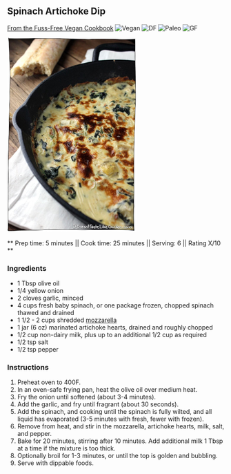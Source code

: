 ## Spinach Artichoke Dip

[From the Fuss-Free Vegan Cookbook](https://www.amazon.ca/s?k=fuss+free+vegan&crid=2QXY700P3THUW&sprefix=fuss+fr%2Caps%2C-1&ref=nb_sb_ss_i_1_6)
![Vegan](https://img.shields.io/badge/-Vegan-brightgreen.svg)
![DF](https://img.shields.io/badge/-Dairy--free-blue.svg)
![Paleo](https://img.shields.io/badge/-Paleo-blueviolet.svg)
![GF](https://img.shields.io/badge/-Gluten--free-yellow.svg)


![Picture](../img/spinach_artichoke_dip.jpg)

** Prep time: 5 minutes || Cook time: 25 minutes || Serving: 6 || Rating X/10 **

### Ingredients

- 1 Tbsp olive oil
- 1/4 yellow onion
- 2 cloves garlic, minced
- 4 cups fresh baby spinach, or one package frozen, chopped spinach thawed and drained
- 1 1/2 - 2 cups shredded [mozzarella](vegan_mozarella.md)
- 1 jar (6 oz) marinated artichoke hearts, drained and roughly chopped
- 1/2 cup non-dairy milk, plus up to an additional 1/2 cup as required
- 1/2 tsp salt
- 1/2 tsp pepper

### Instructions

1. Preheat oven to 400F.
1. In an oven-safe frying pan, heat the olive oil over medium heat.
1. Fry the onion until softened (about 3-4 minutes).
1. Add the garlic, and fry until fragrant (about 30 seconds).
1. Add the spinach, and cooking until the spinach is fully wilted, and all liquid has evaporated (3-5 minutes with fresh, fewer with frozen).
1. Remove from heat, and stir in the mozzarella, artichoke hearts, milk, salt, and pepper.
1. Bake for 20 minutes, stirring after 10 minutes. Add additional milk 1 Tbsp at a time if the mixture is too thick.
1. Optionally broil for 1-3 minutes, or until the top is golden and bubbling.
1. Serve with dippable foods.

